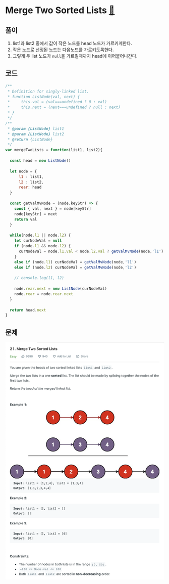 # Merge Two Sorted Lists [🔗](https://leetcode.com/problems/merge-two-sorted-lists/)

## 풀이

1. list1과 list2 중에서 값이 작은 노드를 head 노드가 가르키게한다.
2. 작은 노드로 선정된 노드는 다음노드를 가르키도록한다.
3. 그렇게 두 list 노드가 `null`을 가르킬때까지 head에 이어붙어나간다.

## 코드

```javascript
/**
 * Definition for singly-linked list.
 * function ListNode(val, next) {
 *     this.val = (val===undefined ? 0 : val)
 *     this.next = (next===undefined ? null : next)
 * }
 */
/**
 * @param {ListNode} list1
 * @param {ListNode} list2
 * @return {ListNode}
 */
var mergeTwoLists = function(list1, list2){
    
  const head = new ListNode()
  
  let node = {
      l1 : list1,
      l2 : list2,
      rear: head
  }

  const getValMvNode = (node,keyStr) => {
    const { val, next } = node[keyStr]
    node[keyStr] = next
    return val
  }
  
  while(node.l1 || node.l2) {
    let curNodeVal = null
    if (node.l1 && node.l2) {
      curNodeVal = node.l1.val < node.l2.val ? getValMvNode(node,'l1') : getValMvNode(node,'l2')
    }
    else if (node.l1) curNodeVal = getValMvNode(node,'l1')
    else if (node.l2) curNodeVal = getValMvNode(node,'l2')
      
    // console.log(l1, l2)
    
    node.rear.next = new ListNode(curNodeVal)
    node.rear = node.rear.next
  }
  
  return head.next
}
```

## 문제

![problem](/assets/merge-two-sorted-lists.png)